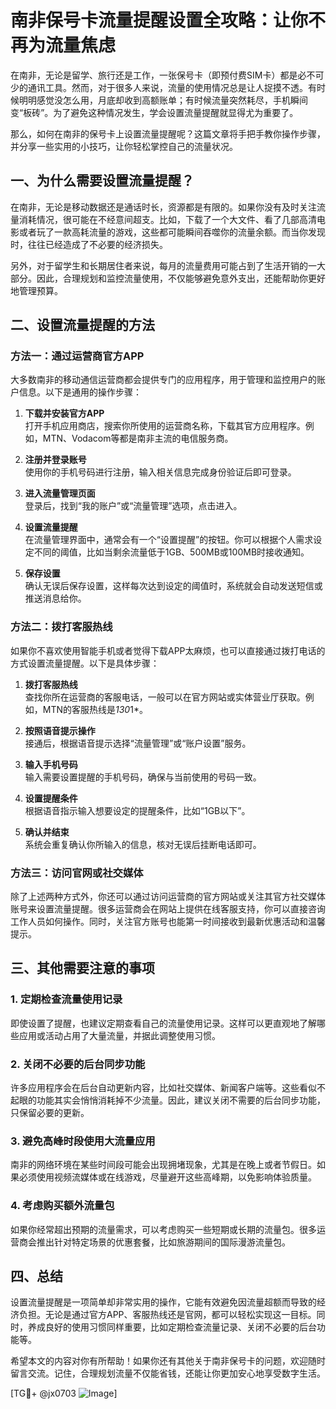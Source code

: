 # 南非保号卡流量提醒设置全攻略：让你不再为流量焦虑

在南非，无论是留学、旅行还是工作，一张保号卡（即预付费SIM卡）都是必不可少的通讯工具。然而，对于很多人来说，流量的使用情况总是让人捉摸不透。有时候明明感觉没怎么用，月底却收到高额账单；有时候流量突然耗尽，手机瞬间变“板砖”。为了避免这种情况发生，学会设置流量提醒就显得尤为重要了。

那么，如何在南非的保号卡上设置流量提醒呢？这篇文章将手把手教你操作步骤，并分享一些实用的小技巧，让你轻松掌控自己的流量状况。

## 一、为什么需要设置流量提醒？

在南非，无论是移动数据还是通话时长，资源都是有限的。如果你没有及时关注流量消耗情况，很可能在不经意间超支。比如，下载了一个大文件、看了几部高清电影或者玩了一款高耗流量的游戏，这些都可能瞬间吞噬你的流量余额。而当你发现时，往往已经造成了不必要的经济损失。

另外，对于留学生和长期居住者来说，每月的流量费用可能占到了生活开销的一大部分。因此，合理规划和监控流量使用，不仅能够避免意外支出，还能帮助你更好地管理预算。

## 二、设置流量提醒的方法

### 方法一：通过运营商官方APP

大多数南非的移动通信运营商都会提供专门的应用程序，用于管理和监控用户的账户信息。以下是通用的操作步骤：

1. **下载并安装官方APP**  
   打开手机应用商店，搜索你所使用的运营商名称，下载其官方应用程序。例如，MTN、Vodacom等都是南非主流的电信服务商。

2. **注册并登录账号**  
   使用你的手机号码进行注册，输入相关信息完成身份验证后即可登录。

3. **进入流量管理页面**  
   登录后，找到“我的账户”或“流量管理”选项，点击进入。

4. **设置流量提醒**  
   在流量管理界面中，通常会有一个“设置提醒”的按钮。你可以根据个人需求设定不同的阈值，比如当剩余流量低于1GB、500MB或100MB时接收通知。

5. **保存设置**  
   确认无误后保存设置，这样每次达到设定的阈值时，系统就会自动发送短信或推送消息给你。

### 方法二：拨打客服热线

如果你不喜欢使用智能手机或者觉得下载APP太麻烦，也可以直接通过拨打电话的方式设置流量提醒。以下是具体步骤：

1. **拨打客服热线**  
   查找你所在运营商的客服电话，一般可以在官方网站或实体营业厅获取。例如，MTN的客服热线是*130*1*。

2. **按照语音提示操作**  
   接通后，根据语音提示选择“流量管理”或“账户设置”服务。

3. **输入手机号码**  
   输入需要设置提醒的手机号码，确保与当前使用的号码一致。

4. **设置提醒条件**  
   根据语音指示输入想要设定的提醒条件，比如“1GB以下”。

5. **确认并结束**  
   系统会重复确认你所输入的信息，核对无误后挂断电话即可。

### 方法三：访问官网或社交媒体

除了上述两种方式外，你还可以通过访问运营商的官方网站或关注其官方社交媒体账号来设置流量提醒。很多运营商会在网站上提供在线客服支持，你可以直接咨询工作人员如何操作。同时，关注官方账号也能第一时间接收到最新优惠活动和温馨提示。

## 三、其他需要注意的事项

### 1. 定期检查流量使用记录  
即使设置了提醒，也建议定期查看自己的流量使用记录。这样可以更直观地了解哪些应用或活动占用了大量流量，并据此调整使用习惯。

### 2. 关闭不必要的后台同步功能  
许多应用程序会在后台自动更新内容，比如社交媒体、新闻客户端等。这些看似不起眼的功能其实会悄悄消耗掉不少流量。因此，建议关闭不需要的后台同步功能，只保留必要的更新。

### 3. 避免高峰时段使用大流量应用  
南非的网络环境在某些时间段可能会出现拥堵现象，尤其是在晚上或者节假日。如果必须使用视频流媒体或在线游戏，尽量避开这些高峰期，以免影响体验质量。

### 4. 考虑购买额外流量包  
如果你经常超出预期的流量需求，可以考虑购买一些短期或长期的流量包。很多运营商会推出针对特定场景的优惠套餐，比如旅游期间的国际漫游流量包。

## 四、总结

设置流量提醒是一项简单却非常实用的操作，它能有效避免因流量超额而导致的经济负担。无论是通过官方APP、客服热线还是官网，都可以轻松实现这一目标。同时，养成良好的使用习惯同样重要，比如定期检查流量记录、关闭不必要的后台功能等。

希望本文的内容对你有所帮助！如果你还有其他关于南非保号卡的问题，欢迎随时留言交流。记住，合理规划流量不仅能省钱，还能让你更加安心地享受数字生活。

[TG💪+ @jx0703 ![Image](https://github.com/user-attachments/assets/dbca1d08-cadb-493c-b0ec-ad6f7a83f270)]